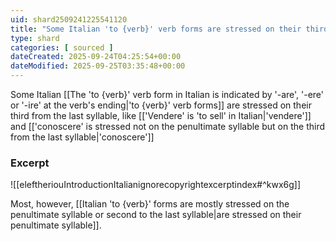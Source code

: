 ```yaml
---
uid: shard2509241225541120
title: "Some Italian 'to {verb}' verb forms are stressed on their third from the last syllable"
type: shard
categories: [ sourced ]
dateCreated: 2025-09-24T04:25:54+00:00
dateModified: 2025-09-25T03:35:48+00:00
---
```

Some Italian [[The 'to {verb}' verb form in Italian is indicated by '-are', '-ere' or '-ire' at the verb's ending|'to {verb}' verb forms]] are stressed on their third from the last syllable, like [['Vendere' is 'to sell' in Italian|'vendere']] and [['conoscere' is stressed not on the penultimate syllable but on the third from the last syllable|'conoscere']]
### Excerpt
![[eleftheriouIntroductionItalianignorecopyrightexcerptindex#^kwx6g]]

Most, however, [[Italian 'to {verb}' forms are mostly stressed on the penultimate syllable or second to the last syllable|are stressed on their penultimate syllable]].